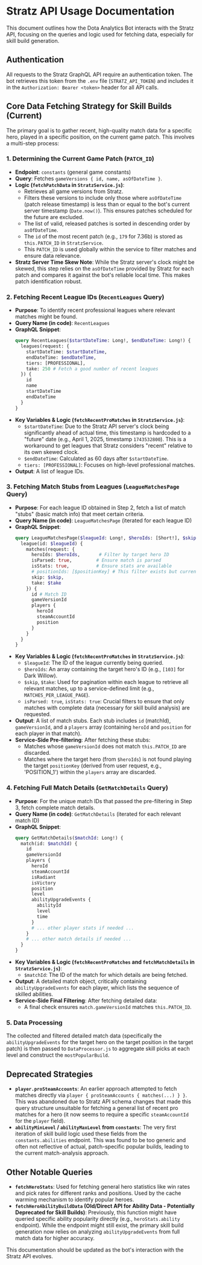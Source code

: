# Stratz API Usage Documentation

This document outlines how the Dota Analytics Bot interacts with the Stratz API, focusing on the queries and logic used for fetching data, especially for skill build generation.

## Authentication

All requests to the Stratz GraphQL API require an authentication token. The bot retrieves this token from the `.env` file (`STRATZ_API_TOKEN`) and includes it in the `Authorization: Bearer <token>` header for all API calls.

## Core Data Fetching Strategy for Skill Builds (Current)

The primary goal is to gather recent, high-quality match data for a specific hero, played in a specific position, on the current game patch. This involves a multi-step process:

### 1. Determining the Current Game Patch (`PATCH_ID`)

*   **Endpoint**: `constants` (general game constants)
*   **Query**: Fetches `gameVersions { id, name, asOfDateTime }`.
*   **Logic (`fetchPatchData` in `StratzService.js`)**:
    *   Retrieves all game versions from Stratz.
    *   Filters these versions to include only those where `asOfDateTime` (patch release timestamp) is less than or equal to the bot's current server timestamp (`Date.now()`). This ensures patches scheduled for the future are excluded.
    *   The list of valid, released patches is sorted in descending order by `asOfDateTime`.
    *   The `id` of the most recent patch (e.g., `179` for 7.36b) is stored as `this.PATCH_ID` in `StratzService`.
    *   This `PATCH_ID` is used globally within the service to filter matches and ensure data relevance.
*   **Stratz Server Time Skew Note**: While the Stratz server's clock might be skewed, this step relies on the `asOfDateTime` provided by Stratz for each patch and compares it against the bot's reliable local time. This makes patch identification robust.

### 2. Fetching Recent League IDs (`RecentLeagues` Query)

*   **Purpose**: To identify recent professional leagues where relevant matches might be found.
*   **Query Name (in code)**: `RecentLeagues`
*   **GraphQL Snippet**:
    ```graphql
    query RecentLeagues($startDateTime: Long!, $endDateTime: Long!) {
      leagues(request: {
        startDateTime: $startDateTime,
        endDateTime: $endDateTime,
        tiers: [PROFESSIONAL],
        take: 250 # Fetch a good number of recent leagues
      }) {
        id
        name
        startDateTime
        endDateTime
      }
    }
    ```
*   **Key Variables & Logic (`fetchRecentProMatches` in `StratzService.js`)**:
    *   `$startDateTime`: Due to the Stratz API server's clock being significantly ahead of actual time, this timestamp is hardcoded to a "future" date (e.g., April 1, 2025, timestamp `1743532800`). This is a workaround to get leagues that Stratz considers "recent" relative to its own skewed clock.
    *   `$endDateTime`: Calculated as 60 days after `$startDateTime`.
    *   `tiers: [PROFESSIONAL]`: Focuses on high-level professional matches.
*   **Output**: A list of league IDs.

### 3. Fetching Match Stubs from Leagues (`LeagueMatchesPage` Query)

*   **Purpose**: For each league ID obtained in Step 2, fetch a list of match "stubs" (basic match info) that meet certain criteria.
*   **Query Name (in code)**: `LeagueMatchesPage` (iterated for each league ID)
*   **GraphQL Snippet**:
    ```graphql
    query LeagueMatchesPage($leagueId: Long!, $heroIds: [Short!], $skip: Int!, $take: Int!) {
      league(id: $leagueId) {
        matches(request: {
          heroIds: $heroIds,       # Filter by target hero ID
          isParsed: true,         # Ensure match is parsed
          isStats: true,          # Ensure stats are available
          # positionIds: [$positionKey] # This filter exists but currently not used at this stage; position is filtered later from player data
          skip: $skip,
          take: $take
        }) {
          id # Match ID
          gameVersionId
          players {
            heroId
            steamAccountId
            position
          }
        }
      }
    }
    ```
*   **Key Variables & Logic (`fetchRecentProMatches` in `StratzService.js`)**:
    *   `$leagueId`: The ID of the league currently being queried.
    *   `$heroIds`: An array containing the target hero's ID (e.g., `[103]` for Dark Willow).
    *   `$skip`, `$take`: Used for pagination within each league to retrieve all relevant matches, up to a service-defined limit (e.g., `MATCHES_PER_LEAGUE_PAGE`).
    *   `isParsed: true`, `isStats: true`: Crucial filters to ensure that only matches with complete data (necessary for skill build analysis) are requested.
*   **Output**: A list of match stubs. Each stub includes `id` (matchId), `gameVersionId`, and a `players` array (containing `heroId` and `position` for each player in that match).
*   **Service-Side Pre-filtering**: After fetching these stubs:
    *   Matches whose `gameVersionId` does not match `this.PATCH_ID` are discarded.
    *   Matches where the target hero (from `$heroIds`) is not found playing the target `positionKey` (derived from user request, e.g., 'POSITION_1') within the `players` array are discarded.

### 4. Fetching Full Match Details (`GetMatchDetails` Query)

*   **Purpose**: For the unique match IDs that passed the pre-filtering in Step 3, fetch complete match details.
*   **Query Name (in code)**: `GetMatchDetails` (iterated for each relevant match ID)
*   **GraphQL Snippet**:
    ```graphql
    query GetMatchDetails($matchId: Long!) {
      match(id: $matchId) {
        id
        gameVersionId
        players {
          heroId
          steamAccountId
          isRadiant
          isVictory
          position
          level
          abilityUpgradeEvents {
            abilityId
            level
            time
          }
          # ... other player stats if needed ...
        }
        # ... other match details if needed ...
      }
    }
    ```
*   **Key Variables & Logic (`fetchRecentProMatches` and `fetchMatchDetails` in `StratzService.js`)**:
    *   `$matchId`: The ID of the match for which details are being fetched.
*   **Output**: A detailed match object, critically containing `abilityUpgradeEvents` for each player, which lists the sequence of skilled abilities.
*   **Service-Side Final Filtering**: After fetching detailed data:
    *   A final check ensures `match.gameVersionId` matches `this.PATCH_ID`.

### 5. Data Processing

The collected and filtered detailed match data (specifically the `abilityUpgradeEvents` for the target hero on the target position in the target patch) is then passed to `DataProcessor.js` to aggregate skill picks at each level and construct the `mostPopularBuild`.

## Deprecated Strategies

*   **`player.proSteamAccounts`**: An earlier approach attempted to fetch matches directly via `player { proSteamAccounts { matches(...) } }`. This was abandoned due to Stratz API schema changes that made this query structure unsuitable for fetching a general list of recent pro matches for a hero (it now seems to require a specific `steamAccountId` for the `player` field).
*   **`abilityMinLevel` / `abilityMaxLevel` from `constants`**: The very first iteration of skill build logic used these fields from the `constants.abilities` endpoint. This was found to be too generic and often not reflective of actual, patch-specific popular builds, leading to the current match-analysis approach.

## Other Notable Queries

*   **`fetchHeroStats`**: Used for fetching general hero statistics like win rates and pick rates for different ranks and positions. Used by the cache warming mechanism to identify popular heroes.
*   **`fetchHeroAbilityBuildData` (Old/Direct API for Ability Data - Potentially Deprecated for Skill Builds)**: Previously, this function might have queried specific ability popularity directly (e.g., `heroStats.ability` endpoint). While the endpoint might still exist, the primary skill build generation now relies on analyzing `abilityUpgradeEvents` from full match data for higher accuracy.

This documentation should be updated as the bot's interaction with the Stratz API evolves. 